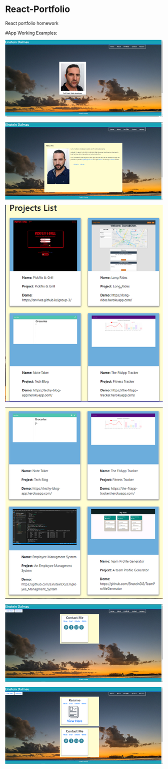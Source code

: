 # React-Portfolio
React portfolio homework

#App Working Examples:

![Home tab](./src/assets/home.png)

![About tab](./src/assets/About.png)

![Project List tab](./src/assets/Project_list.png)

![Project List tab](./src/assets/Project_list2.png)

![Contact tab](./src/assets/contact_me.png)

![Resume tab](./src/assets/resume_tab.png)